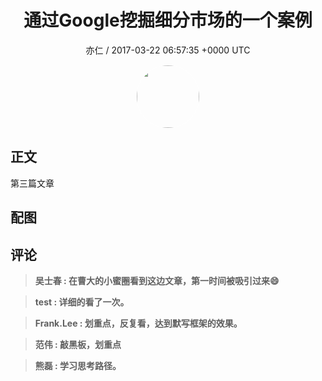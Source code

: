 <h1 align="center">通过Google挖掘细分市场的一个案例</h1>
<p align="center">
    <a>亦仁 / 2017-03-22 06:57:35 &#43;0000 UTC</a>
</p>

<div align="center">
    <img src="https://images.zsxq.com/Fn3NQqCN8nuGF86yZPXSbEsl0mb3?e=1590940799&amp;token=kIxbL07-8jAj8w1n4s9zv64FuZZNEATmlU_Vm6zD:pfbNc8W3hS0oYG_hyXXh_rHMHuc=" width="100" height="100" style="border:1px solid;border-radius:50%; color:#ffffff"/>
</div>

## 正文

<div>
第三篇文章 

</div>

## 配图
<div class="image" align="center">

</div>

## 评论

<div align="left">
<div>

<blockquote >
<span> <strong>吴士春 : 在曹大的小蜜圈看到这边文章，第一时间被吸引过来😄 </strong></span>
</blockquote>

<blockquote >
<span> <strong>test : 详细的看了一次。 </strong></span>
</blockquote>

<blockquote >
<span> <strong>Frank.Lee : 划重点，反复看，达到默写框架的效果。 </strong></span>
</blockquote>

<blockquote >
<span> <strong>范伟 : 敲黑板，划重点 </strong></span>
</blockquote>

<blockquote >
<span> <strong>熊磊 : 学习思考路径。 </strong></span>
</blockquote>

</div>
</div>